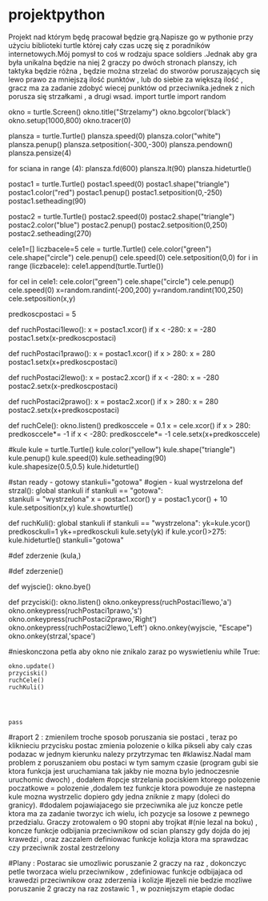 # projektpython
Projekt nad którym będę pracował będzie grą.Napisze go w pythonie przy użyciu biblioteki turtle której cały czas uczę się z poradników internetowych.Mój pomysł to coś w rodzaju space soldiers .Jednak aby gra była unikalna będzie na niej 2 graczy po dwóch stronach planszy, ich taktyka będzie różna , będzie można strzelać do stworów poruszających się lewo prawo za mniejszą ilość punktów , lub do siebie za większą ilość , gracz ma za zadanie zdobyć wiecej punktów od przeciwnika.jednek z nich porusza się strzałkami , a drugi wsad.
import turtle
import random

okno = turtle.Screen()
okno.title("Strzelamy")
okno.bgcolor('black')
okno.setup(1000,800)
okno.tracer(0)


plansza = turtle.Turtle()
plansza.speed(0)
plansza.color("white")
plansza.penup()
plansza.setposition(-300,-300)
plansza.pendown()
plansza.pensize(4)

for sciana in range (4):
    plansza.fd(600)
    plansza.lt(90)
plansza.hideturtle()

postac1 = turtle.Turtle()
postac1.speed(0)
postac1.shape("triangle")
postac1.color("red")
postac1.penup()
postac1.setposition(0,-250)
postac1.setheading(90)

postac2 = turtle.Turtle()
postac2.speed(0)
postac2.shape("triangle")
postac2.color("blue")
postac2.penup()
postac2.setposition(0,250)
postac2.setheading(270)

cele1=[]
liczbacele=5
cele = turtle.Turtle()
cele.color("green")
cele.shape("circle")
cele.penup()
cele.speed(0)
cele.setposition(0,0)
for i in range (liczbacele):
    cele1.append(turtle.Turtle())
    
for cel in cele1:
    cele.color("green")
    cele.shape("circle")
    cele.penup()
    cele.speed(0)
    x=random.randint(-200,200)
    y=random.randint(100,250)
    cele.setposition(x,y)





predkoscpostaci = 5


def ruchPostaci1lewo():
        x = postac1.xcor()
        if x < -280:
            x = -280
        postac1.setx(x-predkoscpostaci)


def ruchPostaci1prawo():
        x = postac1.xcor()
        if x > 280:
            x = 280
        postac1.setx(x+predkoscpostaci)

def ruchPostaci2lewo():
        x = postac2.xcor()
        if x < -280:
            x = -280
        postac2.setx(x-predkoscpostaci)


def ruchPostaci2prawo():
        x = postac2.xcor()
        if x > 280:
            x = 280
        postac2.setx(x+predkoscpostaci)

def ruchCele():
    okno.listen()
    predkosccele = 0.1
    x = cele.xcor()
    if x > 280:
        predkosccele*= -1
    if x < -280:
        predkosccele*= -1
    cele.setx(x+predkosccele)
    
    
#kule
kule = turtle.Turtle()
kule.color("yellow")
kule.shape("triangle")
kule.penup()
kule.speed(0)
kule.setheading(90)        
kule.shapesize(0.5,0.5)
kule.hideturtle()


#stan ready - gotowy
stankuli="gotowa"
#ogien - kual wystrzelona
def strzal():
    global stankuli
    if stankuli == "gotowa":  
        stankuli = "wystrzelona"
        x = postac1.xcor()
        y = postac1.ycor() + 10
        kule.setposition(x,y)
        kule.showturtle()

def ruchKuli():
    global stankuli
    if stankuli == "wystrzelona": 
        yk=kule.ycor()
        predkosckuli=1
        yk+=predkosckuli
        kule.sety(yk)
    if kule.ycor()>275:
        kule.hideturtle()
        stankuli="gotowa"


#def zderzenie (kula,)

#def zderzenie()

        

    


def wyjscie():
    okno.bye()

def przyciski():
    okno.listen()
    okno.onkeypress(ruchPostaci1lewo,'a')
    okno.onkeypress(ruchPostaci1prawo,'s')
    okno.onkeypress(ruchPostaci2prawo,'Right')
    okno.onkeypress(ruchPostaci2lewo,'Left')
    okno.onkey(wyjscie, "Escape")
    okno.onkey(strzal,'space')


    

#nieskonczona petla aby okno nie znikalo zaraz po wyswietleniu
while True:
    
    okno.update()
    przyciski()
    ruchCele()
    ruchKuli()
    

   
    
    pass

#raport 2 : zmienilem troche sposob poruszania sie postaci , teraz po kliknieciu przycisku postac zmienia polozenie o kilka pikseli aby caly czas podazac w jednym kierunku nalezy przytrzymac ten 
#klawisz.Nadal mam problem z poruszaniem obu postaci w tym samym czasie (program gubi sie ktora funkcja jest uruchamiana tak jakby nie mozna bylo jednoczesnie uruchomic dwoch) , dodałem 
#opcje strzelania pociskiem ktorego polozenie poczatkowe = polozenie ,dodalem tez funkcje ktora powoduje ze nastepna kule mozna wystrzelic dopiero gdy jedna zniknie z mapy (doleci do granicy).
#dodalem pojawiajacego sie przeciwnika ale juz koncze petle ktora ma za zadanie tworzyc ich wielu, ich pozycje sa losowe z pewnego przedzialu. Graczy zrotowalem o 90 stopni aby trojkat 
#(nie lezal na boku) , koncze funkcje odbijania przeciwnikow od scian planszy gdy dojda do jej krawedzi , oraz zaczalem definiowac funkcje kolizja ktora ma sprawdzac czy przeciwnik zostal zestrzelony

#Plany : Postarac sie umozliwic poruszanie 2 graczy na raz , dokonczyc petle tworzaca wielu przeciwnikow , zdefiniowac funkcje odbijajaca od krawedzi przeciwnikow oraz zderzenia i kolizje
#jezeli nie bedzie mozliwe poruszanie 2 graczy na raz zostawic 1 , w pozniejszym etapie dodac
